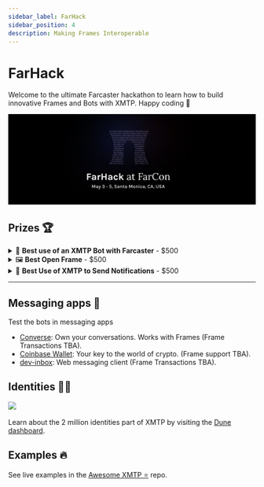```yaml
---
sidebar_label: FarHack
sidebar_position: 4
description: Making Frames Interoperable
---
```


# FarHack

Welcome to the ultimate Farcaster hackathon to learn how to build innovative Frames and Bots with XMTP. Happy coding 🫡

![](./build/img/farhack/farhack.png)

## Prizes 🏆

<details><summary>🤖 <b>Best use of an XMTP Bot with Farcaster</b> - $500</summary>

This prize goes to the team that most effectively creates a Bot that uses Farcaster in a meaningful way.

**Requirements:**

<details><summary>Develop a Farcaster Bot using XMTP libraries</summary>

To create a new XMTP bot using [BotKit](https://github.com/xmtp/botkit) cli tool:

```bash
npx create-xmtp-bot <bot-name>
cd <bot-name>
```

This is a code example of a bot that replies `gm` :

```tsx
import { run, HandlerContext } from "@xmtp/botkit";

run(async (context: HandlerContext) => {
  // Get the message and the address from the sender
  const { content, senderAddress } = context.message;

  // Read or write to Farcaster

  // To reply, just call `reply` on the HandlerContext.
  await context.reply("gm");
});
```

#### Resources

- [BotKit](https://github.com/xmtp/botkit): Tooling for creating bots with XMTP.
- [Tutorial](/docs/tutorials/bots.md): Learn how to build and deploy a bot.
- [Conversational](https://github.com/xmtp/botkit/tree/main/examples/conversational): Drive retention with conversations and subscriptions.
- [GPT](https://github.com/xmtp/botkit/tree/main/examples/gpt): Relay messages through Open AI APIs.

</details>

</details>

<details><summary>🖼️ <b>Best Open Frame</b> - $500</summary>

Open Frames is an interoperable standard that expands on the Frames specification. This prize goes to the best Farcaster Frame compatible with the Open Frame [standard](https://github.com/open-frames/awesome-open-frames).

**Requirements:**

<details><summary>Integrate with Open Frames</summary>

**Frameworks**

Popular frameworks have already integrated Open Frames into their stacks:

- [OnChainKit](https://onchainkit.xyz/xmtp/introduction): Discover how OnchainKit seamlessly incorporates XMTP payloads.
  - [Quickstart](https://github.com/daria-github/a-frame-in-100-lines/): Onchainkit quickstart that integrates XMTP.
- [Frames.js](https://framesjs.org/reference/js/xmtp): Learn about the integration of XMTP payloads within FrameJS.
  - [Quickstart](https://github.com/framesjs/frames.js/tree/main/templates/next-starter-with-examples/): Onchainkit quickstart that integrates XMTP.
- [Frog](https://frog.fm/getting-started): There is an active [discussion](https://github.com/wevm/frog/discussions/51) to integrate Open Frames.

</details>

- Send your Frame through [Converse](https://converse.xyz/dm/hi.xmtp.eth) to `hi.xmtp.eth`.

</details>

<details><summary>🔔 <b>Best Use of XMTP to Send Notifications</b> - $500</summary>

Implement a Frame or Bot that sends notifications through XMTP.

**Requirements:**

<details><summary>Send notifications using XMTP libraries</summary>

**Install the js sdk:**

```tsx
yarn add @xmtp/xmtp-js ethers
```

**Send notification:**

```tsx
import { Wallet } from "ethers";
import { Client } from "@xmtp/xmtp-js";

// Function to send a broadcast message to a list of recipients
async function sendNotification(recipient, message) {
  // In a real application, use your wallet
  const signer = new Wallet("private key");
  const xmtp = await Client.create(signer);

  // Check if the recipient is activated on the XMTP network
  if (await xmtp.canMessage(recipient)) {
    const conversation = await xmtp.conversations.newConversation(recipient);
    await conversation.send(message);
    console.log(`Message successfully sent to ${recipient}`);
  } else {
    console.log(`Recipient ${recipient} is not activated on the XMTP network.`);
  }
}
// Example usage
sendNotification("Hello from Farcaster!", "0x123...");
```

</details>

</details>

---

## Messaging apps 💬

Test the bots in messaging apps

- [Converse](https://getconverse.app/): Own your conversations. Works with Frames (Frame Transactions TBA).
- [Coinbase Wallet](https://www.coinbase.com/wallet): Your key to the world of crypto. (Frame support TBA).
- [dev-inbox](https://dev-dev-inbox.vercel.app/): Web messaging client (Frame Transactions TBA).

## Identities 🥷🏻

![](https://github.com/xmtp/awesome-xmtp/assets/1447073/9bb4f8c2-321e-4b6d-b52e-2105d69c4d47)

Learn about the 2 million identities part of XMTP by visiting the [Dune dashboard](https://dune.com/xmtp_team/dash).

## Examples 🔥

See live examples in the [Awesome XMTP ⭐️](https://github.com/xmtp/awesome-xmtp) repo.

